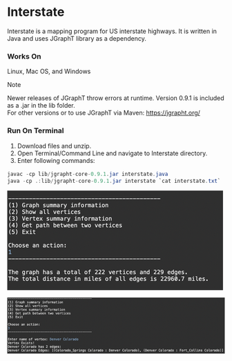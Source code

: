 # Interstate

Interstate is a mapping program for US interstate highways. It is written in Java and uses JGraphT library as a dependency.

### Works On

Linux, Mac OS, and Windows

>[!NOTE]
>Newer releases of JGraphT throw errors at runtime. Version 0.9.1 is included as a .jar in the lib folder. <br>
>For other versions or to use JGraphT via Maven: https://jgrapht.org/

### Run On Terminal

1. Download files and unzip.
2. Open Terminal/Command Line and navigate to Interstate directory.
3. Enter following commands:

```java
javac -cp lib/jgrapht-core-0.9.1.jar interstate.java
java -cp .:lib/jgrapht-core-0.9.1.jar interstate `cat interstate.txt`
```

![screenshot of mapping program](img/interstate500.png) 

![screenshot of mapping program](img/interstate800.png)
